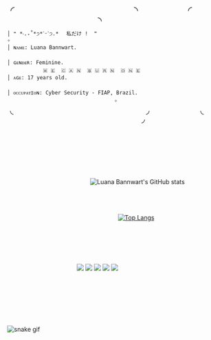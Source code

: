 

###  ╭ ᅠᅠᅠᅠ ᅠᅠᅠᅠᅠᅠᅠᅠᅠᅠᅠᅠᅠᅠ╮ ᅠᅠ ᅠᅠ ᅠᅠ╭ ᅠᅠᅠᅠ ᅠᅠᅠᅠᅠᅠᅠᅠᅠᅠᅠᅠᅠᅠ╮
```
│ ❝ *‧.₊˚*੭*ˊᵕˋ੭.*ᅠ 私だけ !  ❞ ᅠ ᅠᅠ ᅠᅠ ᅠᅠ ᅠᅠ  ᅠᅠ ᅠᅠ ᅠᅠ ᅠᅠ  ᅠᅠ      ✧   
│ ɴᴀᴍᴇ: Luana Bannwart. ᅠ ᅠᅠ ᅠᅠ ᅠᅠ ᅠᅠ  ᅠᅠ ᅠᅠ ᅠᅠ ᅠᅠ  ᅠᅠ ᅠᅠ ᅠᅠ ᅠ    ᅠ ᅠ
│ ɢᴇɴᴅᴇʀ: Feminine.ᅠ ᅠᅠ  ᅠᅠ ᅠᅠ ᅠᅠ ᅠᅠ  ᅠᅠ ᅠᅠ ᅠᅠ ᅠᅠ  ᅠ ᅠᅠ ᅠᅠᅠᅠ   ᅠ 🇼 🇪  🇨 🇦 🇳  🇧 🇺 🇷 🇳  🇴 🇳 🇪 
│ ᴀɢᴇ: 17 years old.ᅠᅠ ᅠᅠ ᅠᅠ ᅠᅠ  ᅠᅠ ᅠᅠ ᅠ ᅠᅠ ᅠᅠ ᅠᅠ  ᅠᅠ ᅠᅠ ᅠᅠ      ᅠᅠ ᅠᅠ      ᅠᅠ ᅠᅠ       
│ ᴏᴄᴄᴜᴘᴀᴛɪᴏɴ: Cyber Security - FIAP, Brazil. ᅠ ᅠᅠ ᅠᅠ ᅠᅠ ᅠᅠ  ᅠᅠ ᅠᅠ ᅠᅠ     ᅠᅠ ᅠᅠ      ᅠᅠ ᅠᅠ     ᅠ✧
```
**╰ᅠᅠᅠᅠᅠᅠᅠᅠᅠᅠᅠᅠᅠᅠᅠᅠᅠᅠᅠᅠᅠᅠᅠᅠ╯** ᅠᅠ ᅠᅠ ᅠᅠᅠ **╰ᅠᅠᅠᅠᅠᅠᅠᅠᅠᅠᅠᅠᅠᅠᅠᅠᅠ ᅠᅠᅠᅠᅠᅠᅠ╯**
### ᅠᅠᅠ
##
### ᅠᅠᅠ
ᅠᅠᅠᅠᅠᅠᅠᅠᅠᅠᅠᅠᅠᅠᅠ![Luana Bannwart's GitHub stats](https://github-readme-stats.vercel.app/api?username=kocuja&show_icons=true&theme=midnight-purple)
### ᅠᅠ
ᅠᅠᅠᅠᅠᅠᅠᅠᅠᅠᅠᅠᅠᅠᅠᅠᅠᅠᅠᅠ[![Top Langs](https://github-readme-stats.vercel.app/api/top-langs/?username=kocuja&layout=compact&theme=midnight-purple)](https://github.com/kocuja/github-readme-stats)

### ᅠᅠᅠ
ᅠᅠᅠ
<div>
 ᅠᅠᅠ ᅠᅠᅠᅠᅠᅠᅠᅠ ᅠ<a href="https://www.instagram.com/luubnart_/" target="_blank"><img src="https://img.shields.io/badge/-Instagram-%23E4405F?style=for-the-badge&logo=instagram&logoColor=white" target="_blank"></a>
 <a href="https://mail.google.com/mail/u/2/?hl=pt-BR&tf=cm&fs=1&to=luanafaculimp@gmail.com" target="_blank"><img src="https://img.shields.io/badge/Gmail-D14836?style=for-the-badge&logo=gmail&logoColor=white" target="_blank"></a> 
 <a href="https://www.twitch.tv/kocuja" target="_blank"><img src="https://img.shields.io/badge/Twitch-9146FF?style=for-the-badge&logo=twitch&logoColor=white" target="_blank"></a> 
  <a href="https://www.linkedin.com/in/luana-bannwart-56b89a266/" target="_blank"><img src="https://img.shields.io/badge/LinkedIn-0077B5?style=for-the-badge&logo=linkedin&logoColor=white" target="_blank"></a> 
   <a href="https://open.spotify.com/user/kocuja?si=8fe20eb593554dc4" target="_blank"><img src="https://img.shields.io/badge/Spotify-1ED760?&style=for-the-badge&logo=spotify&logoColor=white" target="_blank"></a> 

 
</div>

### ᅠᅠᅠ
## ᅠᅠᅠ

![snake gif](https://github.com/SEU_USUARIO/SEU_REPOSITORIO/blob/output/github-contribution-grid-snake.svg)
